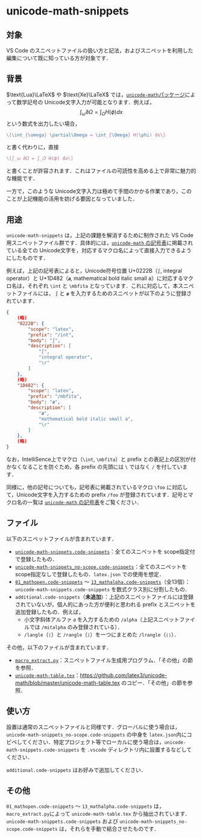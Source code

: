 # unicode-math-snippets

## 対象

VS Code のスニペットファイルの扱い方と記法，およびスニペットを利用した編集について既に知っている方が対象です．

## 背景

$\text{Lua}\LaTeX$ や $\text{Xe}\LaTeX$ では，[`unicode-math`パッケージ](https://ctan.org/pkg/unicode-math)によって数学記号の Unicode文字入力が可能となります．例えば，
$$\int_{\omega} \partial\Omega = \int_{\Omega} H(\phi) dx$$
という数式を出力したい場合，
```latex
\[\int_{\omega} \partial\Omega = \int_{\Omega} H(\phi) dx\]
```
と書く代わりに，直接
```latex
\[∫_𝜔 𝜕𝛺 = ∫_𝛺 H(𝜙) dx\]
```
と書くことが許容されます．これはファイルの可読性を高める上で非常に魅力的な機能です．

一方で，このような Unicode文字入力は極めて手間のかかる作業であり，このことが上記機能の活用を妨げる要因となっていました．

## 用途

`unicode-math-snippets` は，上記の課題を解消するために制作された VS Code用スニペットファイル群です．具体的には，[`unicode-math` の記号表](http://mirrors.ctan.org/macros/unicodetex/latex/unicode-math/unimath-symbols.pdf)に掲載されている全ての Unicode文字を，対応するマクロ名によって直接入力できるようにしたものです．

例えば，上記の記号表によると，Unicode符号位置 U+0222B（`∫`, integral operator）と U+1D482（`𝒂`, mathematical bold italic small a）に対応するマクロ名は，それぞれ `\int` と `\mbfita` となっています．これに対応して，本スニペットファイルには， `∫` と `𝒂` を入力するためのスニペットが以下のように登録されています．

```json
{
    (略)
    "0222B": {
        "scope": "latex",
        "prefix": "/int",
        "body": "∫",
        "description": [
            "∫",
            "integral operator",
            "\r"
        ]
    },
    (略)
    "1D482": {
        "scope": "latex",
        "prefix": "/mbfita",
        "body": "𝒂",
        "description": [
            "𝒂",
            "mathematical bold italic small a",
            "\r"
        ]
    },
    (略)
}
```

なお，IntelliSence上でマクロ（`\int`, `\mbfita`）と prefix との表記上の区別が付かなくなることを防ぐため，各 prefix の先頭には `\` ではなく `/` を付しています．

同様に，他の記号についても，記号表に掲載されているマクロ `\foo` に対応して，Unicode文字を入力するための prefix `/foo` が登録されています．記号とマクロ名の一覧は [`unicode-math` の記号表](http://mirrors.ctan.org/macros/unicodetex/latex/unicode-math/unimath-symbols.pdf)をご覧ください．

## ファイル
以下のスニペットファイルが含まれています．
- [`unicode-math-snippets.code-snippets`](https://github.com/kmi-ne/TeX-MyTools/blob/main/unicode-math-snippets/unicode-math-snippets.code-snippets)：全てのスニペットを scope指定付で登録したもの．
- [`unicode-math-snippets_no-scope.code-snippets`](https://github.com/kmi-ne/TeX-MyTools/blob/main/unicode-math-snippets/unicode-math-snippets_no-scope.code-snippets)：全てのスニペットを scope指定なしで登録したもの．`latex.json` での使用を想定．
- [`01_mathopen.code-snippets`](https://github.com/kmi-ne/TeX-MyTools/blob/main/unicode-math-snippets/01_mathopen.code-snippets) ～ [`13_mathalpha.code-snippets`](https://github.com/kmi-ne/TeX-MyTools/blob/main/unicode-math-snippets/13_mathalpha.code-snippets)（全13個）：`unicode-math-snippets.code-snippets` を数式クラス別に分割したもの．
- `additional.code-snippets`（**未追加**）：上記のスニペットファイルには登録されていないが，個人的にあった方が便利と思われる prefix とスニペットを追加登録したもの．例えば，
  - 小文字斜体アルファ `𝛼` を入力するための `/alpha`（上記スニペットファイルでは `/mitalpha` のみ登録されている）．
  - `/langle`（`⟨`）と `/rangle`（`⟩`）を一つにまとめた `/lrangle`（`⟨⟩`）．

その他，以下のファイルが含まれています．
- [`macro_extract.py`](https://github.com/kmi-ne/TeX-MyTools/blob/main/unicode-math-snippets/macro_extract.py)：スニペットファイル生成用プログラム．「その他」の節を参照．
- [`unicode-math-table.tex`](https://github.com/kmi-ne/TeX-MyTools/blob/main/unicode-math-snippets/unicode-math-table.tex)：https://github.com/latex3/unicode-math/blob/master/unicode-math-table.tex のコピー．「その他」の節を参照．

## 使い方

設置は通常のスニペットファイルと同様です．グローバルに使う場合は，`unicode-math-snippets_no-scope.code-snippets` の中身を `latex.json`内にコピペしてください．特定プロジェクト等でローカルに使う場合は，`unicode-math-snippets.code-snippets` を `.vscode` ディレクトリ内に設置するなどしてください．

`additional.code-snippets` はお好みで追加してください．

## その他

`01_mathopen.code-snippets` ～ `13_mathalpha.code-snippets` は，`macro_extract.py`によって `unicode-math-table.tex` から抽出されています．`unicode-math-snippets.code-snippets` および `unicode-math-snippets_no-scope.code-snippets` は，それらを手動で結合させたものです．
